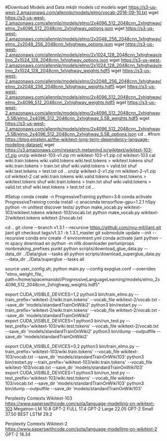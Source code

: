 #Download Models and Data
mkdir models
cd models
wget https://s3-us-west-2.amazonaws.com/allennlp/models/elmo/vocab-2016-09-10.txt
wget https://s3-us-west-2.amazonaws.com/allennlp/models/elmo/2x4096_512_2048cnn_2xhighway/elmo_2x4096_512_2048cnn_2xhighway_options.json
wget https://s3-us-west-2.amazonaws.com/allennlp/models/elmo/2x2048_256_2048cnn_1xhighway/elmo_2x2048_256_2048cnn_1xhighway_options.json
wget https://s3-us-west-2.amazonaws.com/allennlp/models/elmo/2x1024_128_2048cnn_1xhighway/elmo_2x1024_128_2048cnn_1xhighway_options.json
wget https://s3-us-west-2.amazonaws.com/allennlp/models/elmo/2x1024_128_2048cnn_1xhighway/elmo_2x1024_128_2048cnn_1xhighway_weights.hdf5
wget https://s3-us-west-2.amazonaws.com/allennlp/models/elmo/2x2048_256_2048cnn_1xhighway/elmo_2x2048_256_2048cnn_1xhighway_weights.hdf5
wget https://s3-us-west-2.amazonaws.com/allennlp/models/elmo/2x4096_512_2048cnn_2xhighway/elmo_2x4096_512_2048cnn_2xhighway_weights.hdf5
wget https://s3-us-west-2.amazonaws.com/allennlp/models/elmo/2x4096_512_2048cnn_2xhighway_5.5B/elmo_2x4096_512_2048cnn_2xhighway_5.5B_weights.hdf5
wget https://s3-us-west-2.amazonaws.com/allennlp/models/elmo/2x4096_512_2048cnn_2xhighway_5.5B/elmo_2x4096_512_2048cnn_2xhighway_5.5B_options.json
cd ..
#from https://blog.einstein.ai/the-wikitext-long-term-dependency-language-modeling-dataset/
wget https://s3.amazonaws.com/research.metamind.io/wikitext/wikitext-103-v1.zip
unzip wikitext-103-v1.zip
rm wikitext-103-v1.zip
cd wikitext-103
cat wiki.train.tokens wiki.valid.tokens wiki.test.tokens > wikitext.tokens
shuf wiki.train.tokens > train.txt
shuf wiki.valid.tokens > valid.txt
shuf wiki.test.tokens > test.txt
cd ..
unzip wikitext-2-v1.zip
rm wikitext-2-v1.zip
cd wikitext-2
cat wiki.train.tokens wiki.valid.tokens wiki.test.tokens > wikitext.tokens
shuf wiki.train.tokens > train.txt
shuf wiki.valid.tokens > valid.txt
shuf wiki.test.tokens > test.txt
cd ..

#Setup
conda create -n ProgressiveTraining python=3.6 
conda activate ProgressiveTraining
conda install -c anaconda tensorflow-gpu=1.2.1 h5py
python -m unittest discover tests/
python make_vocab.py wikitext-103/wikitext.tokens wikitext-103/vocab.txt
python make_vocab.py wikitext-2/wikitext.tokens wikitext-2/vocab.txt

cd .. 
git clone --branch v1.3.1  --recursive https://github.com/nyu-mll/jiant.git jiant
git checkout tags/v1.3.1 -b 1.3.1_master
git submodule update --init --recursive
conda env create -f environment.yml
conda activate jiant
python -m spacy download en
python -m nltk.downloader perluniprops nonbreaking_prefixes punkt
python scripts/download_glue_data.py --data_dir ../Data/glue --tasks all
python scripts/download_superglue_data.py --data_dir ../Data/superglue --tasks all

source user_config.sh; python main.py --config expglue.conf --overrides "elmo_weight_file_
path=/home/spacemanidol/ProgressiveLanguageLearning/models/elmo_2x4096_512_2048cnn_2xhighway_weights.hdf5"

export CUDA_VISIBLE_DEVICES=1,2
python3 bin/train_elmo.py --train_prefix='wikitext-2/wiki.train.tokens' --vocab_file wikitext-2/vocab.txt --save_dir 'models/standardTrainOnWiki2'
python3 bin/restart.py --train_prefix='wikitext-2/wiki.train.tokens' --vocab_file wikitext-2/vocab.txt --save_dir 'models/standardTrainOnWiki2'  
export CUDA_VISIBLE_DEVICES=1
python3 bin/run_test.py --test_prefix='wikitext-103/wiki.test.tokens' --vocab_file wikitext-2/vocab.txt --save_dir 'models/standardTrainOnWiki2' 
python3 bin/dump --outputfile --save_dir 'models/standardTrainOnWiki2'  


export CUDA_VISIBLE_DEVICES=0,2
python3 bin/train_elmo.py --train_prefix='wikitext-103/wiki.train.tokens' --vocab_file wikitext-103/vocab.txt --save_dir 'models/standardTrainOnWiki103'
python3 bin/restart.py --train_prefix='wikitext-103/wiki.train.tokens' --vocab_file wikitext-103/vocab.txt --save_dir 'models/standardTrainOnWiki103'  
export CUDA_VISIBLE_DEVICES=1
python3 bin/run_test.py --test_prefix='wikitext-103/wiki.test.tokens' --vocab_file wikitext-103/vocab.txt --save_dir 'models/standardTrainOnWiki103' 
python3 bin/dump --outputfile --save_dir 'models/standardTrainOnWiki103'  



Perplexity Contexts Wikitext-103 https://www.paperswithcode.com/sota/language-modelling-on-wikitext-103
Megatron-LM 10.8
GPT-2 FULL 17.4
GPT-2 Large 22.05
GPT-2 Small 37.50
BEST LSTM 29.2

Perplexity Contexts Wikitext-2 https://www.paperswithcode.com/sota/language-modelling-on-wikitext-2
GPT-2 18.34

